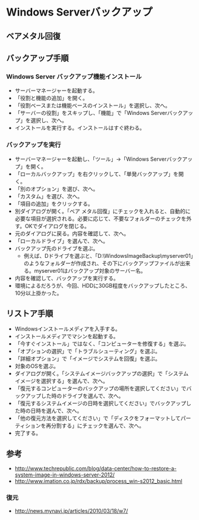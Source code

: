 ﻿# Windows Serverバックアップ

## ベアメタル回復

## バックアップ手順
### Windows Server バックアップ機能インストール

- サーバーマネージャーを起動する。
- 「役割と機能の追加」を開く。
- 「役割ベースまたは機能ベースのインストール」を選択し、次へ。
- 「サーバーの役割」をスキップし、「機能」で「Windows Serverバックアップ」を選択し、次へ。
- インストールを実行する。インストールはすぐ終わる。

### バックアップを実行

- サーバーマネージャーを起動し、「ツール」→「Windows Serverバックアップ」を開く。
- 「ローカルバックアップ」を右クリックして、「単発バックアップ」を開く。
- 「別のオプション」を選び、次へ。
- 「カスタム」を選び、次へ。
- 「項目の追加」をクリックする。
- 別ダイアログが開く。「ベア メタル回復」にチェックを入れると、自動的に必要な項目が選択される。必要に応じて、不要なフォルダーのチェックを外す。OKでダイアログを閉じる。
- 元のダイアログに戻る。内容を確認して、次へ。
- 「ローカルドライブ」を選んで、次へ。
- バックアップ先のドライブを選ぶ。
  - 例えば、Dドライブを選ぶと、「D:\WindowsImageBackup\myserver01」のようなフォルダーが作成され、その下にバックアップファイルが出来る。myserver01はバックアップ対象のサーバー名。
- 内容を確認して、バックアップを実行する。
- 環境によるだろうが、今回、HDDに30GB程度をバックアップしたところ、10分以上掛かった。

## リストア手順

- Windowsインストールメディアを入手する。
- インストールメディアでマシンを起動する。
- 「今すぐインストール」ではなく、「コンピューターを修復する」を選ぶ。
- 「オプションの選択」で「トラブルシューティング」を選ぶ。
- 「詳細オプション」で「イメージでシステムを回復」を選ぶ。
- 対象のOSを選ぶ。
- ダイアログが開く。「システムイメージバックアップの選択」で「システムイメージを選択する」を選んで、次へ。
- 「復元するコンピューターのバックアップの場所を選択してください」でバックアップした時のドライブを選んで、次へ。
- 「復元するシステムイメージの日時を選択してください」でバックアップした時の日時を選んで、次へ。
- 「他の復元方法を選択してください」で「ディスクをフォーマットしてパーティションを再分割する」にチェックを選んで、次へ。
- 完了する。

## 参考

- http://www.techrepublic.com/blog/data-center/how-to-restore-a-system-image-in-windows-server-2012/
- http://www.imation.co.jp/rdx/backup/process_win-s2012_basic.html

### 復元

- http://news.mynavi.jp/articles/2010/03/18/w7/
